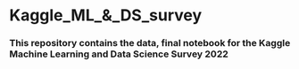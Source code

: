 # Kaggle_ML_&_DS_survey
### This repository contains the data, final notebook for the **Kaggle Machine Learning and Data Science Survey 2022** 
